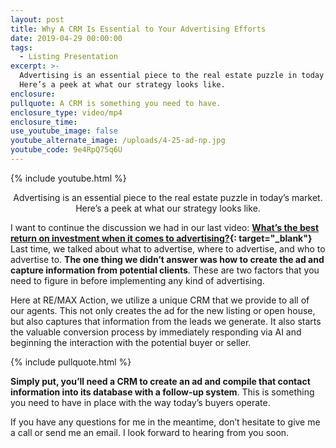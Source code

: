 ```yaml
---
layout: post
title: Why A CRM Is Essential to Your Advertising Efforts
date: 2019-04-29 00:00:00
tags:
  - Listing Presentation
excerpt: >-
  Advertising is an essential piece to the real estate puzzle in today’s market.
  Here’s a peek at what our strategy looks like.
enclosure:
pullquote: A CRM is something you need to have.
enclosure_type: video/mp4
enclosure_time:
use_youtube_image: false
youtube_alternate_image: /uploads/4-25-ad-np.jpg
youtube_code: 9e4RpQ75q6U
---
```


{% include youtube.html %}

<center>Advertising is an essential piece to the real estate puzzle in today’s market. Here’s a peek at what our strategy looks like.</center>

I want to continue the discussion we had in our last video: **[What’s the best return on investment when it comes to advertising?](https://joinrma.com/what-advertising-strategies-bring-the-best-return.html){: target="_blank"}** Last time, we talked about what to advertise, where to advertise, and who to advertise to. **The one thing we didn’t answer was how to create the ad and capture information from potential clients**. These are two factors that you need to figure in before implementing any kind of advertising.

Here at RE/MAX Action, we utilize a unique CRM that we provide to all of our agents. This not only creates the ad for the new listing or open house, but also captures that information from the leads we generate. It also starts the valuable conversion process by immediately responding via AI and beginning the interaction with the potential buyer or seller.

{% include pullquote.html %}

**Simply put, you’ll need a CRM to create an ad and compile that contact information into its database with a follow-up system**. This is something you need to have in place with the way today’s buyers operate.

If you have any questions for me in the meantime, don’t hesitate to give me a call or send me an email. I look forward to hearing from you soon.